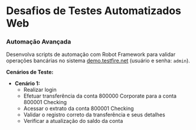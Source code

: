 # Desafios de Testes Automatizados Web

### Automação Avançada

Desenvolva scripts de automação com Robot Framework para validar operações bancárias no sistema [demo.testfire.net](https://demo.testfire.net/login.jsp) (usuário e senha: `admin`).

**Cenários de Teste:**

- **Cenário 1:**  
  - Realizar login  
  - Efetuar transferência da conta 800000 Corporate para a conta 800001 Checking  
  - Acessar o extrato da conta 800001 Checking  
  - Validar o registro correto da transferência e seus detalhes  
  - Verificar a atualização do saldo da conta